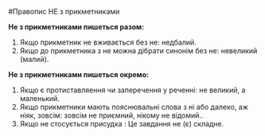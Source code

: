 #Правопис НЕ з прикметниками

<b><span class="p1">Не</span> з прикметниками пишеться разом:</b>
1. Якщо прикметник не вживається без не: недбалий.
2. Якщо до прикметника з не можна дiбрати синонiм без не: невеликий (малий).



<b><span class="p1">Не</span> з прикметниками пишеться окремо:</b>
1. Якщо є протиставляення чи заперечення у реченнi: не великий, а
маленький.
2. Якщо прикметники мають пояснювальнi слова з нi або далеко,
аж нiяк, зовсiм: зовсiм не приємний, нiкому не вiдомий..
3. Якщо не стосується присудка
: Це завдання не (є) складне.